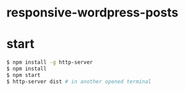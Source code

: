 # responsive-wordpress-posts

# start
```bash
$ npm install -g http-server
$ npm install
$ npm start
$ http-server dist # in another opened terminal
```
